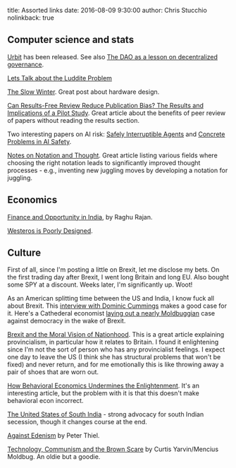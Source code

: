 title: Assorted links
date: 2016-08-09 9:30:00
author: Chris Stucchio
nolinkback: true


## Computer science and stats

[Urbit](http://urbit.org/) has been released. See also [The DAO as a lesson on decentralized governance](http://urbit.org/blog/dao/).

[Lets Talk about the Luddite Problem](http://lemire.me/blog/2016/08/02/let-us-talk-about-the-luddite-problem/)

[The Slow Winter](https://www.usenix.org/system/files/1309_14-17_mickens.pdf). Great post about hardware design.

[Can Results-Free Review Reduce Publication Bias? The Results and Implications of a Pilot Study](https://dl.dropboxusercontent.com/u/182368464/2016-findley.pdf). Great article about the benefits of peer review of papers without reading the results section.

Two interesting papers on AI risk: [Safely Interruptible Agents](https://intelligence.org/files/Interruptibility.pdf) and [Concrete Problems in AI Safety](https://arxiv.org/pdf/1606.06565v1.pdf).

[Notes on Notation and Thought](https://github.com/hypotext/notation). Great article listing various fields where choosing the right notation leads to significantly improved thought processes - e.g., inventing new juggling moves by developing a notation for juggling.

## Economics

[Finance and Opportunity in India](http://www.bis.org/review/r140811a.htm), by Raghu Rajan.

[Westeros is Poorly Designed](https://medium.com/migration-issues/westeros-is-poorly-designed-3b01cf5cdcaf#.30caeiy5r).

## Culture

First of all, since I'm posting a little on Brexit, let me disclose my bets. On the first trading day after Brexit, I went long Britain and long EU. Also bought some SPY at a discount. Weeks later, I'm significantly up. Woot!

As an American splitting time between the US and India, I know fuck all about Brexit. This [interview with Dominic Cummings](http://www.economist.com/blogs/bagehot/2016/01/out-campaign) makes a good case for it. Here's a Cathederal economist [laying out a nearly Moldbuggian](https://www.project-syndicate.org/commentary/brexit-democratic-failure-for-uk-by-kenneth-rogoff-2016-06?referrer=/IWqT24P7A6) case against democracy in the wake of Brexit.

[Brexit and the Moral Vision of Nationhood](https://mereorthodoxy.com/political-social-earthquake-brexit-future-britain/). This is a great article explaining provincialism, in particular how it relates to Britain. I found it enlightening since I'm not the sort of person who has any provincialist feelings. I expect one day to leave the US (I think she has structural problems that won't be fixed) and never return, and for me emotionally this is like throwing away a pair of shoes that are worn out.

[How Behavioral Economics Undermines the Enlightenment](https://fee.org/articles/how-behavioral-econ-undermines-the-enlightenment/). It's an interesting article, but the problem with it is that this doesn't make behavioral econ incorrect.

[The United States of South India](http://www.thenewsminute.com/article/united-states-south-india-can-southern-collective-get-us-better-deal-delhi-46501) - strong advocacy for south Indian secession, though it changes course at the end.

[Against Edenism](http://www.firstthings.com/article/2015/06/against-edenism) by Peter Thiel.

[Technology, Communism and the Brown Scare](https://unqualified-reservations.blogspot.com/2013/09/technology-communism-and-brown-scare.html) by Curtis Yarvin/Mencius Moldbug. An oldie but a goodie.
